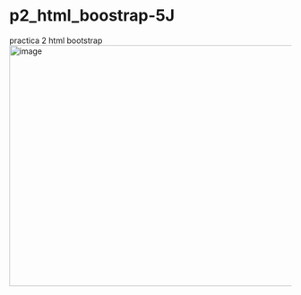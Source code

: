 # p2_html_boostrap-5J
practica 2 html bootstrap
<img width="1186" height="430" alt="image" src="https://github.com/user-attachments/assets/ecb369f6-1fe1-4ff5-b778-5bc8961dede3" />

